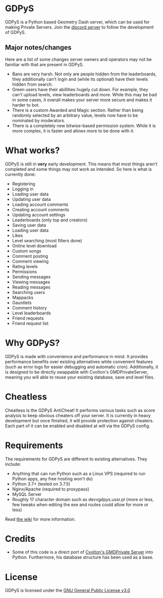 # GDPyS
GDPyS is a Python based Geometry Dash server, which can be used for making Private Servers.
Join the [discord server](https://discord.gg/Un42FEV) to follow the development of GDPyS.

## Major notes/changes
Here are a list of some changes server owners and operators may not be familiar with that are present in GDPyS.
- Bans are very harsh. Not only are people hidden from the leaderboards, they additionally can't login and (while its optional) have their levels hidden from search.
- Green users have their abillities hugely cut down. For example, they can't upload levels, view leaderboards and more. While this may be bad in some cases, it overall makes your server more secure and makes it harder to bot.
- There is a custom Awarded and Magic section. Rather than being randomly selected by an arbitrary value, levels now have to be nominated by moderators.
- There is a completely new bitwise-based permission system. While it is more complex, it is faster and allows more to be done with it.

# What works?
GDPyS is still in **very** early development. This means that most things aren't completed and some things may not work as intended. So here is what is currently done:
- Registering
- Logging in
- Loading user data
- Updating user data
- Loading account comments
- Creating account comments
- Updating account settings
- Leaderboards (only top and creators)
- Saving user data
- Loading user data
- Likes
- Level searching (most filters done)
- Online level download
- Custom songs
- Comment posting
- Comment viewing
- Rating levels
- Permissions
- Sending messages
- Viewing messages
- Reading messages
- Searching users
- Mappacks
- Gauntlets
- Comment history
- Level leaderboards
- Friend requests
- Friend request list

# Why GDPyS?
GDPyS is made with convenience and performance in mind. It provides performance benefits over existing alternatives while convenient features (such as error logs for easier debugging and automatic cron). Additionally, it is designed to be directly swappable with Cvolton's GMDPrivateServer, meaning you will able to reuse your existing database, save and level files.

# Cheatless

Cheatless is the GDPyS AntiCheat! It performs various tasks such as score analysis to keep obvious cheaters off your server. It is currently in heavy development but once finished, it will provide protection against cheaters. Each part of it can be enabled and disabled at will via the GDPyS config.

# Requirements
The requirements for GDPyS are different to existing alternatives. They include:
- Anything that can run Python such as a Linux VPS (required to run Python apps, any free hosting won't do)
- Python 3.7+ (tested on 3.7.5)
- Nginx/Apache (required to proxypass)
- MySQL Server
- Roughly 17 character domain such as devvgdpys.ussr.pl (more or less, few tweaks when editing the exe and routes could allow for more or less)

Read [the wiki](https://github.com/RealistikDash/GDPyS/wiki/How-to-set-up-GDPyS) for more information.

# Credits
- Some of this code is a direct port of [Cvolton's GMDPrivate Server](https://github.com/Cvolton/GMDprivateServer) into Python. Furthermore, his database structure has been used as a base.

# License
GDPyS is licensed under the [GNU General Public License v3.0](https://github.com/RealistikDash/GDPyS/blob/master/LICENSE)
